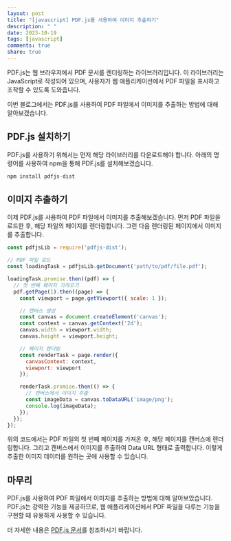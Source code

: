 ```yaml
---
layout: post
title: "[javascript] PDF.js를 사용하여 이미지 추출하기"
description: " "
date: 2023-10-19
tags: [javascript]
comments: true
share: true
---
```


PDF.js는 웹 브라우저에서 PDF 문서를 렌더링하는 라이브러리입니다. 이 라이브러리는 JavaScript로 작성되어 있으며, 사용자가 웹 애플리케이션에서 PDF 파일을 표시하고 조작할 수 있도록 도와줍니다.

이번 블로그에서는 PDF.js를 사용하여 PDF 파일에서 이미지를 추출하는 방법에 대해 알아보겠습니다.

## PDF.js 설치하기

PDF.js를 사용하기 위해서는 먼저 해당 라이브러리를 다운로드해야 합니다. 아래의 명령어를 사용하여 npm을 통해 PDF.js를 설치해보겠습니다.

```javascript
npm install pdfjs-dist
```

## 이미지 추출하기

이제 PDF.js를 사용하여 PDF 파일에서 이미지를 추출해보겠습니다. 먼저 PDF 파일을 로드한 후, 해당 파일의 페이지를 렌더링합니다. 그런 다음 렌더링된 페이지에서 이미지를 추출합니다.

```javascript
const pdfjsLib = require('pdfjs-dist');

// PDF 파일 로드
const loadingTask = pdfjsLib.getDocument('path/to/pdf/file.pdf');

loadingTask.promise.then((pdf) => {
  // 첫 번째 페이지 가져오기
  pdf.getPage(1).then((page) => {
    const viewport = page.getViewport({ scale: 1 });

    // 캔버스 생성
    const canvas = document.createElement('canvas');
    const context = canvas.getContext('2d');
    canvas.width = viewport.width;
    canvas.height = viewport.height;

    // 페이지 렌더링
    const renderTask = page.render({
      canvasContext: context,
      viewport: viewport
    });

    renderTask.promise.then(() => {
      // 캔버스에서 이미지 추출
      const imageData = canvas.toDataURL('image/png');
      console.log(imageData);
    });
  });
});
```

위의 코드에서는 PDF 파일의 첫 번째 페이지를 가져온 후, 해당 페이지를 캔버스에 렌더링합니다. 그리고 캔버스에서 이미지를 추출하여 Data URL 형태로 출력합니다. 이렇게 추출한 이미지 데이터를 원하는 곳에 사용할 수 있습니다.

## 마무리

PDF.js를 사용하여 PDF 파일에서 이미지를 추출하는 방법에 대해 알아보았습니다. PDF.js는 강력한 기능을 제공하므로, 웹 애플리케이션에서 PDF 파일을 다루는 기능을 구현할 때 유용하게 사용할 수 있습니다.

더 자세한 내용은 [PDF.js 문서](https://mozilla.github.io/pdf.js/)를 참조하시기 바랍니다.